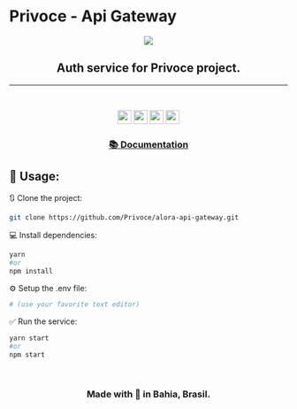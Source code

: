 # Privoce - Api Gateway

<div align="center">

![](preview.png)

</div>

<div align="center">

## Auth service for Privoce project.

</div>

<hr>
<bR>

<p align="center">

<img src="https://img.shields.io/badge/javascript-%23F7DF1E.svg?&style=for-the-badge&logo=javascript&logoColor=black" height="25"/>
<img src="https://img.shields.io/badge/MongoDB-%234ea94b.svg?&style=for-the-badge&logo=mongodb&logoColor=white" height="25"/>
<img src="https://img.shields.io/badge/node.js%20-%2343853D.svg?&style=for-the-badge&logo=node.js&logoColor=white" height="25"/>
<img src="https://img.shields.io/badge/express.js%20-%23404d59.svg?&style=for-the-badge" height="25"/>

</p>

<div align="center">

### [📚 Documentation](doc.md)

</div>

## 🚀 Usage:

🔃 Clone the project:

```bash
git clone https://github.com/Privoce/alora-api-gateway.git
```

💻 Install dependencies:

```bash
yarn
#or
npm install
```

⚙ Setup the .env file:

```bash
# (use your favorite text editor)
```

✅ Run the service:

```bash
yarn start
#or
npm start
```

<br>

<div align="center">

### Made with 💙 in Bahia, Brasil.

</div>
